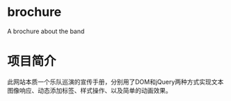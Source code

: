 # brochure
A brochure about the band

# 项目简介
此网站本质一个乐队巡演的宣传手册，分别用了DOM和jQuery两种方式实现文本图像响应、动态添加标签、样式操作、以及简单的动画效果。
